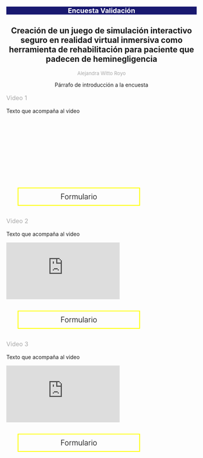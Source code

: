 <style>

.titulo{
    font-size: large;
    color: white;
    background-color: midnightblue; 
}

.h2{
    font-size: medium;
    color: darkgrey;
}

.h4{
    font-size: small;
    color: darkgray;
}


a {
  display: block;
  text-align:center;
  top: 0;
  left: 0;
  margin: 30px;
  padding: 10px;
}
    
a, a:before, a:after {
  color: black;
  font-size: 1.4em;
  font-weight: 300;
  text-decoration: none;
  transition: all .20s ease;
  -webkit-transition: all .20s ease;
  -moz-transition: all .20s ease;
  -o-transition: all .20s ease;
}

.button {
  width: 300px;
  text-align: center;
  background: none;
  border: 2px solid yellow;
}

.button-box {
  padding: 25px;
  a {
    display: inline-block;  
  }

iframe{
  align: center;
}
</style>

<div align="center">
    <h1 class="titulo">Encuesta Validación</h1>
    <h2>Creación de un juego de simulación interactivo seguro en realidad virtual inmersiva como herramienta de rehabilitación para paciente que padecen de heminegligencia</h2>
    <p class="h4">Alejandra Witto Royo</p>
    <p>Párrafo de introducción a la encuesta</p>
</div>

<div>
  <p class="h2">Video 1</p>
  <p>Texto que acompaña al video</p>
<iframe src="hhttps://www.youtube.com/watch?v=a5i-KdUQ47o" width="auto" height="auto" frameBorder="0" class="giphy-embed" allowFullScreen></iframe>
 <a href="#" class="button button-lr">Formulario</a>
</div>

<div>
  <p class="h2">Video 2</p>
  <p>Texto que acompaña al video</p>
<iframe src="https://www.youtube.com/watch?v=a5i-KdUQ47o" width="auto" height="auto" frameBorder="0" class="giphy-embed" allowFullScreen></iframe>
<a href="#" class="button button-lr">Formulario</a>
</div>

<div>
  <p class="h2">Video 3</p>
  <p>Texto que acompaña al video</p>
<iframe src="https://www.youtube.com/watch?v=a5i-KdUQ47o" width="auto" height="auto" frameBorder="0" class="giphy-embed" allowFullScreen></iframe>
<a href="#" class="button button-lr">Formulario</a>
</div>